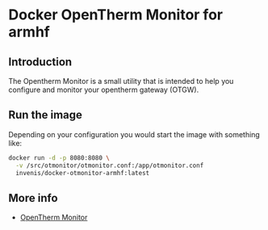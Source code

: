 # Docker OpenTherm Monitor for armhf

## Introduction
The Opentherm Monitor is a small utility that is intended to help you configure and monitor your opentherm gateway (OTGW).

## Run the image
Depending on your configuration you would start the image with something like:

```bash
docker run -d -p 8080:8080 \
  -v /src/otmonitor/otmonitor.conf:/app/otmonitor.conf
  invenis/docker-otmonitor-armhf:latest
```

## More info
- [OpenTherm Monitor](http://otgw.tclcode.com/otmonitor.html)
